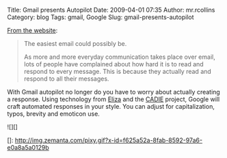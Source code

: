 Title: Gmail presents Autopilot
Date: 2009-04-01 07:35
Author: mr.rcollins
Category: blog
Tags: gmail, Google
Slug: gmail-presents-autopilot

[From the website][]:

> The easiest email could possibly be.
>
> As more and more everyday communication takes place over email, lots
> of people have complained about how hard it is to read and respond to
> every message. This is because they actually read and respond to all
> their messages.

With Gmail autopilot no longer do you have to worry about actually
creating a response. Using technology from [Eliza][] and the [CADIE][]
project, Google will craft automated responses in your style. You can
adjust for capitalization, typos, brevity and emoticon use.

<div class="zemanta-pixie">
![][]

</div>

  [From the website]: http://mail.google.com/mail/help/autopilot/index.html
  [Eliza]: http://en.wikipedia.org/wiki/ELIZA
  [CADIE]: http://www.google.com/intl/en_us/landing/cadie/
  []: http://img.zemanta.com/pixy.gif?x-id=f625a52a-8fab-8592-97a6-e0a8a5a0129b
